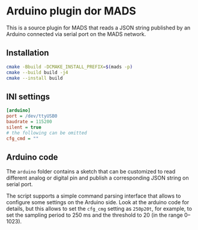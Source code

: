 # Arduino plugin dor MADS

This is a source plugin for MADS that reads a JSON string published by an Arduino connected via serial port on the MADS network.

## Installation

```bash
cmake -Bbuild -DCMAKE_INSTALL_PREFIX=$(mads -p)
cmake --build build -j4
cmake --install build
```

## INI settings

```ini
[arduino]
port = /dev/ttyUSB0
baudrate = 115200
silent = true
# the following can be omitted
cfg_cmd = ""
```

## Arduino code

The `arduino` folder contains a sketch that can be customized to read different analog or digital pin and publish a corresponding JSON string on serial port.

The script supports a simple command parsing interface that allows to configure some settings on the Arduino side. Look at the arduino code for details, but this allows to set the `cfg_cmg` setting as `250p20t`, for example, to set the sampling period to 250 ms and the threshold to 20 (in the range 0–1023).